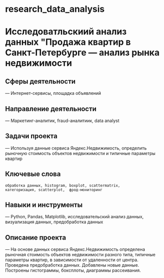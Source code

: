 # research_data_analysis

# Исследоватльскиий анализ данных "Продажа квартир в Санкт-Петербурге — анализ рынка недвижимости

## Сферы деятельности 
  — Интернет-сервисы, площадка объявлений

## Направление деятельности
  — Маркетинг-аналитик, fraud-аналитиик, data analyst  

## Задачи проекта
  —  Используя данные сервиса Яндекс.Недвижимость, определить рыночную стоимость объектов             недвижимости и типичные параметры квартир
  
## Ключевые слова
    обработка данных, histogram, boxplot, scattermatrix,
    категоризация, scatterplot,  фрод-мониторинг
## Навыки и инструменты
  —  Python, Pandas, Matplotlib, исследовательский анализ данных, визуализация данных,         предобработка данных
## Описание проекта
  —  На основе данных сервиса Яндекс.Недвижимость определена рыночная стоимость
объектов недвижимости разного типа, типичные параметры квартир, в зависимости от
удаленности от центра. Проведена предобработка данных. Добавлены новые данные.
Построены гистограммы, боксплоты, диаграммы рассеивания.
